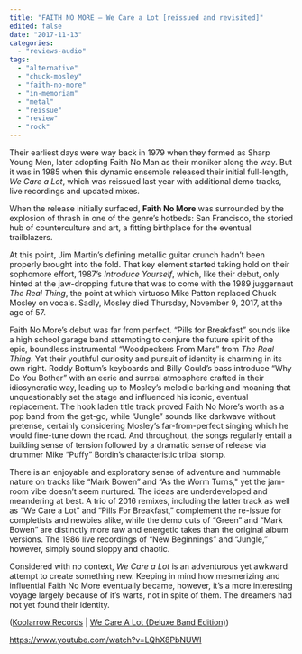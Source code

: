 ```yaml
---
title: "FAITH NO MORE – We Care a Lot [reissued and revisited]"
edited: false
date: "2017-11-13"
categories:
  - "reviews-audio"
tags:
  - "alternative"
  - "chuck-mosley"
  - "faith-no-more"
  - "in-memoriam"
  - "metal"
  - "reissue"
  - "review"
  - "rock"
---
```


Their earliest days were way back in 1979 when they formed as Sharp Young Men, later adopting Faith No Man as their moniker along the way. But it was in 1985 when this dynamic ensemble released their initial full-length, _We Care a Lot_, which was reissued last year with additional demo tracks, live recordings and updated mixes.

When the release initially surfaced, **Faith No More** was surrounded by the explosion of thrash in one of the genre’s hotbeds: San Francisco, the storied hub of counterculture and art, a fitting birthplace for the eventual trailblazers.

At this point, Jim Martin’s defining metallic guitar crunch hadn’t been properly brought into the fold. That key element started taking hold on their sophomore effort, 1987’s _Introduce Yourself_, which, like their debut, only hinted at the jaw-dropping future that was to come with the 1989 juggernaut _The Real Thing_, the point at which virtuoso Mike Patton replaced Chuck Mosley on vocals. Sadly, Mosley died Thursday, November 9, 2017, at the age of 57.

Faith No More’s debut was far from perfect. “Pills for Breakfast” sounds like a high school garage band attempting to conjure the future spirit of the epic, boundless instrumental “Woodpeckers From Mars” from _The Real Thing_. Yet their youthful curiosity and pursuit of identity is charming in its own right. Roddy Bottum’s keyboards and Billy Gould’s bass introduce “Why Do You Bother” with an eerie and surreal atmosphere crafted in their idiosyncratic way, leading up to Mosley’s melodic barking and moaning that unquestionably set the stage and influenced his iconic, eventual replacement. The hook laden title track proved Faith No More’s worth as a pop band from the get-go, while “Jungle” sounds like darkwave without pretense, certainly considering Mosley’s far-from-perfect singing which he would fine-tune down the road. And throughout, the songs regularly entail a building sense of tension followed by a dramatic sense of release via drummer Mike “Puffy” Bordin’s characteristic tribal stomp.

There is an enjoyable and exploratory sense of adventure and hummable nature on tracks like “Mark Bowen” and “As the Worm Turns," yet the jam-room vibe doesn’t seem nurtured. The ideas are underdeveloped and meandering at best. A trio of 2016 remixes, including the latter track as well as “We Care a Lot” and “Pills For Breakfast,” complement the re-issue for completists and newbies alike, while the demo cuts of “Green” and “Mark Bowen” are distinctly more raw and energetic takes than the original album versions. The 1986 live recordings of “New Beginnings” and “Jungle,” however, simply sound sloppy and chaotic.

Considered with no context, _We Care a Lot_ is an adventurous yet awkward attempt to create something new. Keeping in mind how mesmerizing and influential Faith No More eventually became, however, it’s a more interesting voyage largely because of it’s warts, not in spite of them. The dreamers had not yet found their identity.

([Koolarrow Records](http://koolarrow.com/) | [We Care A Lot (Deluxe Band Edition)](http://koolarrow.com/releases/we-care-a-lot-deluxe-band-edition/))

https://www.youtube.com/watch?v=LQhX8PbNUWI
